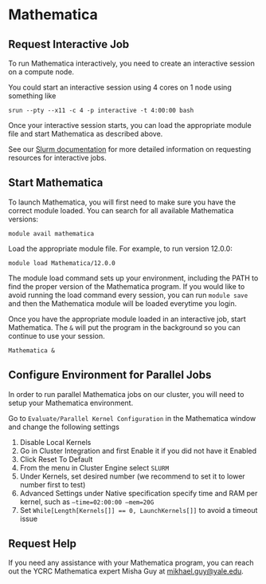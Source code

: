 # Mathematica

## Request Interactive Job

To run Mathematica interactively, you need to create an interactive session on a compute node.

You could start an interactive session using 4 cores on 1 node using something like

```
srun --pty --x11 -c 4 -p interactive -t 4:00:00 bash
```

Once your interactive session starts, you can load the appropriate module file and start Mathematica as described above.

See our [Slurm documentation](/clusters-at-yale/job-scheduling) for more detailed information on requesting resources for interactive jobs.

## Start Mathematica

To launch Mathematica, you will first need to make sure you have the correct module loaded. You can search for all available Mathematica versions:

```
module avail mathematica
```

Load the appropriate module file. For example, to run version 12.0.0:

```
module load Mathematica/12.0.0
```

The module load command sets up your environment, including the PATH to find the proper version of the Mathematica program. If you would like to avoid running the load command every session, you can run `module save` and then the Mathematica module will be loaded everytime you login.

Once you have the appropriate module loaded in an interactive job, start Mathematica. The `&` will put the program in the background so you can continue to use your session.

```
Mathematica &
```

## Configure Environment for Parallel Jobs

In order to run parallel Mathematica jobs on our cluster, you will need to setup your Mathematica environment.

Go to `Evaluate/Parallel Kernel Configuration` in the Mathematica window and change the following settings

1. Disable Local Kernels
1. Go in Cluster Integration and first Enable it if you did not have it Enabled
1. Click Reset To Default
1. From the menu in Cluster Engine select `SLURM`
1. Under Kernels, set desired number (we recommend to set it to lower number first to test)
1. Advanced Settings under Native specification specify time and RAM per kernel, such as  `—time=02:00:00 —mem=20G`
1. Set `While[Length[Kernels[]] == 0, LaunchKernels[]]`  to avoid a timeout issue

## Request Help

If you need any assistance with your Mathematica program, you can reach out the YCRC Mathematica expert Misha Guy at [mikhael.guy@yale.edu](mikhael.guy@yale.edu).
